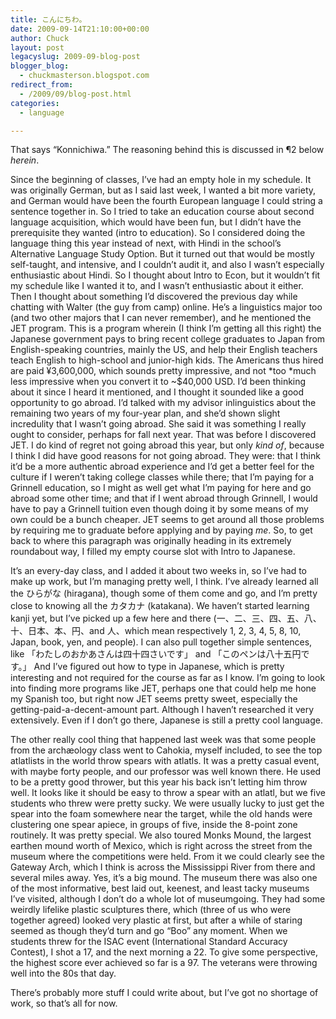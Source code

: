 ```yaml
---
title: こんにちわ。
date: 2009-09-14T21:10:00+00:00
author: Chuck
layout: post
legacyslug: 2009-09-blog-post
blogger_blog:
  - chuckmasterson.blogspot.com
redirect_from:
  - /2009/09/blog-post.html
categories:
  - language

---
```

That says “Konnichiwa.” The reasoning behind this is discussed in ¶2 below
_herein_. 

Since the beginning of classes, I’ve had an empty hole in my schedule. It was
originally German, but as I said last week, I wanted a bit more variety, and
German would have been the fourth European language I could string a sentence
together in. So I tried to take an education course about second language
acquisition, which would have been fun, but I didn’t have the prerequisite they
wanted (intro to education). So I considered doing the language thing this year
instead of next, with Hindi in the school’s Alternative Language Study Option.
But it turned out that would be mostly self-taught, and intensive, and I
couldn’t audit it, and also I wasn’t especially enthusiastic about Hindi. So I
thought about Intro to Econ, but it wouldn’t fit my schedule like I wanted it
to, and I wasn’t enthusiastic about it either. Then I thought about something
I’d discovered the previous day while chatting with Walter (the guy from camp)
online. He’s a linguistics major too (and two other majors that I can never
remember), and he mentioned the JET program. This is a program wherein (I think
I’m getting all this right) the Japanese government pays to bring recent
college graduates to Japan from English-speaking countries, mainly the US, and
help their English teachers teach English to high-school and junior-high kids.
The Americans thus hired are paid ¥3,600,000, which sounds pretty impressive,
and not *too *much less impressive when you convert it to ~$40,000 USD. I’d
been thinking about it since I heard it mentioned, and I thought it sounded
like a good opportunity to go abroad. I’d talked with my advisor inlinguistics
about the remaining two years of my four-year plan, and she’d shown slight
incredulity that I wasn’t going abroad. She said it was something I really
ought to consider, perhaps for fall next year. That was before I discovered
JET. I do kind of regret not going abroad this year, but only *kind of*,
because I think I did have good reasons for not going abroad. They were: that I
think it’d be a more authentic abroad experience and I’d get a better feel for
the culture if I weren’t taking college classes while there; that I’m paying
for a Grinnell education, so I might as well get what I’m paying for here and
go abroad some other time; and that if I went abroad through Grinnell, I would
have to pay a Grinnell tuition even though doing it by some means of my own
could be a bunch cheaper. JET seems to get around all those problems by
requiring me to graduate before applying and by paying *me*. So, to get back to
where this paragraph was originally heading in its extremely roundabout way, I
filled my empty course slot with Intro to Japanese.

It’s an every-day class, and I added it about two weeks in, so I’ve had to make
up work, but I’m managing pretty well, I think. I’ve already learned all the
ひらがな (hiragana), though some of them come and go, and I’m pretty close to
knowing all the カタカナ (katakana). We haven’t started learning kanji yet, but
I’ve picked up a few here and there
(一、二、三、四、五、八、十、日本、本、円、and 人、which mean respectively 1,
2, 3, 4, 5, 8, 10, Japan, book, yen, and people). I can also pull together
simple sentences, like 「わたしのおかあさんは四十四さいです」 and
「このペンは八十五円です。」 And I’ve figured out how to type in Japanese,
which is pretty interesting and not required for the course as far as I know.
I’m going to look into finding more programs like JET, perhaps one that could
help me hone my Spanish too, but right now JET seems pretty sweet, especially
the getting-paid-a-decent-amount part. Although I haven’t researched it very
extensively. Even if I don’t go there, Japanese is still a pretty cool
language.

The other really cool thing that happened last week was that some people from
the archæology class went to Cahokia, myself included, to see the top
atlatlists in the world throw spears with atlatls. It was a pretty casual
event, with maybe forty people, and our professor was well known there. He used
to be a pretty good thrower, but this year his back isn’t letting him throw
well. It looks like it should be easy to throw a spear with an atlatl, but we
five students who threw were pretty sucky. We were usually lucky to just get
the spear into the foam somewhere near the target, while the old hands were
clustering one spear apiece, in groups of five, inside the 8-point zone
routinely. It was pretty special. We also toured Monks Mound, the largest
earthen mound worth of Mexico, which is right across the street from the museum
where the competitions were held. From it we could clearly see the Gateway
Arch, which I think is across the Mississippi River from there and several
miles away. Yes, it’s a big mound. The museum there was also one of the most
informative, best laid out, keenest, and least tacky museums I’ve visited,
although I don’t do a whole lot of museumgoing. They had some weirdly lifelike
plastic sculptures there, which (three of us who were together agreed) looked
very plastic at first, but after a while of staring seemed as though they’d
turn and go “Boo” any moment. When we students threw for the ISAC event
(International Standard Accuracy Contest), I shot a 17, and the next morning a
22\. To give some perspective, the highest score ever achieved so far is a 97.
The veterans were throwing well into the 80s that day.

There’s probably more stuff I could write about, but I’ve got no shortage of
work, so that’s all for now.
